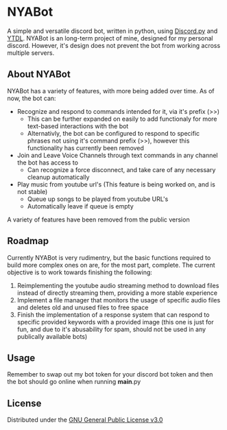 # NYABot
A simple and versatile discord bot, written in python, using [Discord.py](https://github.com/Rapptz/discord.py) and [YTDL](https://github.com/ytdl-org/youtube-dl).
NYABot is an long-term project of mine, designed for my personal discord. However, it's design does not prevent the bot from working across
multiple servers.
<br/>

## About NYABot
NYABot has a variety of features, with more being added over time. As of now, the bot can:
* Recognize and respond to commands intended for it, via it's prefix (>>)
  * This can be further expanded on easily to add functionaly for more text-based interactions with the bot
  * Alternativly, the bot can be configured to respond to specific phrases not using it's command prefix (>>), however this functionality
  has currently been removed
* Join and Leave Voice Channels through text commands in any channel the bot has access to
  * Can recognize a force disconnect, and take care of any necessary cleanup automatically
* Play music from youtube url's (This feature is being worked on, and is not stable)
  * Queue up songs to be played from youtube URL's
  * Automatically leave if queue is empty

A variety of features have been removed from the public version
## Roadmap
Currently NYABot is very rudimentry, but the basic functions required to build more complex ones on are, for the most part, complete.
The current objective is to work towards finishing the following:
1. Reimplementing the youtube audio streaming method to download files instead of directly streaming them, providing a more stable experience
2. Implement a file manager that monitors the usage of specific audio files and deletes old and unused files to free space
3. Finish the implementation of a response system that can respond to specific provided keywords with a provided image (this one is just for fun, and due to it's abusability for spam, should not be used
in any publically available bots)

## Usage
Remember to swap out my bot token for your discord bot token and then the bot should go online when running __main__.py

## License
Distributed under the [GNU General Public License v3.0](https://www.gnu.org/licenses/gpl-3.0.en.html)
